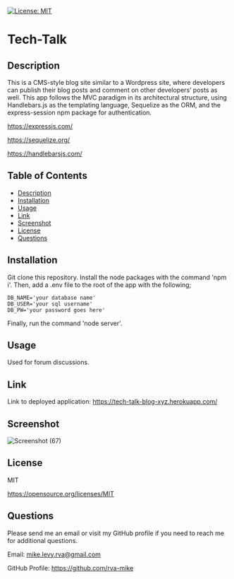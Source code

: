   [![License: MIT](https://img.shields.io/badge/License-MIT-yellow.svg)](https://opensource.org/licenses/MIT)

  # Tech-Talk

  ## Description
   This is a CMS-style blog site similar to a Wordpress site, where developers can publish their blog posts and comment on other developers’ posts as well. This app follows the MVC paradigm in its architectural structure, using Handlebars.js as the templating language, Sequelize as the ORM, and the express-session npm package for authentication.
  
  https://expressjs.com/
  
  https://sequelize.org/
  
  https://handlebarsjs.com/

  ## Table of Contents
  * [Description](#description)
  * [Installation](#installation)
  * [Usage](#usage)
  * [Link](#Link)
  * [Screenshot](#screenshot)
  * [License](#license)
  * [Questions](#questions)

  ## Installation
  Git clone this repository. Install the node packages with the command 'npm i'. Then, add a .env file to the root of the app with the following;
    
    DB_NAME='your database name'
    DB_USER='your sql username'
    DB_PW='your password goes here'

Finally, run the command 'node server'.


  ## Usage
  Used for forum discussions.
  
  ## Link 
  
  Link to deployed application: https://tech-talk-blog-xyz.herokuapp.com/
  
  ## Screenshot
  
![Screenshot (67)](https://user-images.githubusercontent.com/105617274/187822737-9f5657cb-6100-4eb3-8cef-08a343ae1dfd.png)

  ## License
  MIT

  https://opensource.org/licenses/MIT


  ## Questions
  Please send me an email or visit my GitHub profile if you need to reach me for additional questions.

  Email: mike.levy.rva@gmail.com

  GitHub Profile: https://github.com/rva-mike

